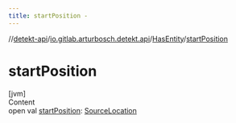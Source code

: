 ```yaml
---
title: startPosition -
---
```

//[detekt-api](../../index.md)/[io.gitlab.arturbosch.detekt.api](../index.md)/[HasEntity](index.md)/[startPosition](start-position.md)



# startPosition  
[jvm]  
Content  
open val [startPosition](start-position.md): [SourceLocation](../-source-location/index.md)  



